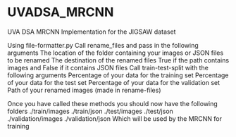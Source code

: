 # UVADSA_MRCNN
UVA DSA MRCNN Implementation for the JIGSAW dataset

Using file-formatter.py
Call rename_files and pass in the following arguments
  The location of the folder containing your images or JSON files to be renamed
  The destination of the renamed files
  True if the path contains images and False if it contains JSON files
Call train-test-split with the following arguments
  Percentage of your data for the training set
  Percentage of your data for the test set
  Percentage of your data for the validation set
  Path of your renamed images (made in rename-files)

Once you have called these methods you should now have the following folders
  ./train/images
  ./train/json
  ./test/images
  ./test/json
  ./validation/images
  ./validation/json
 Which will be used by the MRCNN for training
